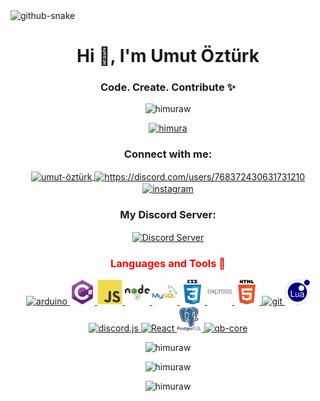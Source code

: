 <picture>
  <source media="(prefers-color-scheme: dark)" srcset="github-snake-dark.svg" />
  <source media="(prefers-color-scheme: light)" srcset="github-snake.svg" />
  <img alt="github-snake" src="github-snake.svg" />
</picture>
<h1 align="center">Hi 👋, I'm Umut Öztürk</h1>
<h3 align="center">Code. Create. Contribute ✨</h3>

<p align="center"> 
  <img src="https://komarev.com/ghpvc/?username=himuraw&label=Profile%20views&color=0e75b6&style=flat" alt="himuraw" />
</p>

<p align="center"> 
  <a href="https://github.com/ryo-ma/github-profile-trophy">
    <img src="https://github-profile-trophy.vercel.app/?username=himuraw&theme=gruvbox" alt="himura" />
  </a> 
</p>

<h3 align="center">Connect with me:</h3>
<p align="center">
  <a href="https://linkedin.com/in/umut-öztürk-224501344" target="blank">
    <img align="center" src="https://raw.githubusercontent.com/rahuldkjain/github-profile-readme-generator/master/src/images/icons/Social/linked-in-alt.svg" alt="umut-öztürk" height="30" width="40" />
  </a>
  <a href="https://discord.com/users/768372430631731210" target="blank">
    <img align="center" src="https://raw.githubusercontent.com/rahuldkjain/github-profile-readme-generator/master/src/images/icons/Social/discord.svg" alt="https://discord.com/users/768372430631731210" height="30" width="40" />
  </a>
  <a href="https://www.instagram.com/umut_ozturk006" target="_blank">
    <img align="center" src="https://raw.githubusercontent.com/rahuldkjain/github-profile-readme-generator/master/src/images/icons/Social/instagram.svg" alt="instagram" height="30" width="40" />
  </a>
</p>

<h3 align="center">My Discord Server:</h3>
<p align="center">
  <a href="https://discord.gg/nVp5ktAkBf" target="blank">
    <img align="center" src="https://raw.githubusercontent.com/rahuldkjain/github-profile-readme-generator/master/src/images/icons/Social/discord.svg" alt="Discord Server" height="30" width="40" />
  </a>
</p>

<h3 align="center" style="color: red;">Languages and Tools 🔧</h3>
<p align="center">
  <a href="https://www.arduino.cc/" target="_blank">
    <img src="https://cdn.worldvectorlogo.com/logos/arduino-1.svg" alt="arduino" width="40" height="40" />
  </a>
  <a href="https://www.w3schools.com/cs/" target="_blank">
    <img src="https://raw.githubusercontent.com/devicons/devicon/master/icons/csharp/csharp-original.svg" alt="csharp" width="40" height="40" />
  </a>
  <a href="https://developer.mozilla.org/en-US/docs/Web/JavaScript" target="_blank">
    <img src="https://raw.githubusercontent.com/devicons/devicon/master/icons/javascript/javascript-original.svg" alt="javascript" width="40" height="40" />
  </a>
  <a href="https://nodejs.org" target="_blank">
    <img src="https://raw.githubusercontent.com/devicons/devicon/master/icons/nodejs/nodejs-original-wordmark.svg" alt="nodejs" width="40" height="40" />
  </a>
  <a href="https://www.mysql.com/" target="_blank">
    <img src="https://raw.githubusercontent.com/devicons/devicon/master/icons/mysql/mysql-original-wordmark.svg" alt="mysql" width="40" height="40" />
  </a>
  <a href="https://www.w3schools.com/css/" target="_blank">
    <img src="https://raw.githubusercontent.com/devicons/devicon/master/icons/css3/css3-original-wordmark.svg" alt="css3" width="40" height="40" />
  </a>
  <a href="https://expressjs.com" target="_blank">
    <img src="https://raw.githubusercontent.com/devicons/devicon/master/icons/express/express-original-wordmark.svg" alt="express" width="40" height="40" />
  </a>
  <a href="https://www.w3.org/html/" target="_blank">
    <img src="https://raw.githubusercontent.com/devicons/devicon/master/icons/html5/html5-original-wordmark.svg" alt="html5" width="40" height="40" />
  </a>
  <a href="https://git-scm.com/" target="_blank">
    <img src="https://www.vectorlogo.zone/logos/git-scm/git-scm-icon.svg" alt="git" width="40" height="40" />
  </a>
  <a href="https://www.lua.org/" target="_blank">
    <img src="https://raw.githubusercontent.com/devicons/devicon/master/icons/lua/lua-original.svg" alt="lua" width="40" height="40" />
  </a>
  <a href="https://discord.js.org/" target="_blank">
    <img src="https://cdn.discordapp.com/attachments/1334549593341562971/1371550064933212304/discordjs.png?ex=68238b09&is=68223989&hm=172228da39de3da887cf8aa710566eecf80e57ba7677e95048ebf54a0f8651a3&" alt="discord.js" width="40" height="40" />
  </a>
<!-- React -->
<a href="https://reactjs.org" target="_blank">
  <img src="https://upload.wikimedia.org/wikipedia/commons/a/a7/React-icon.svg" alt="React" width="40" height="40" />
</a>
<a href="https://www.postgresql.org" target="_blank">
  <img src="https://raw.githubusercontent.com/devicons/devicon/master/icons/postgresql/postgresql-original-wordmark.svg" alt="postgresql" width="40" height="40" />
</a>
  <a href="https://github.com/qbcore-framework/qb-core" target="_blank">
    <img src="https://cdn.discordapp.com/attachments/1334549593341562971/1371549022686543983/81791099.png?ex=68238a11&is=68223891&hm=73676ec4bd56868cc9273f926e486b065b6bd1794c893c2c7c3e5f73d98c9ecb&" alt="qb-core" width="40" height="40" />
  </a>
</p>

<p align="center">
  <img src="https://github-readme-stats.vercel.app/api/top-langs?username=himuraw&show_icons=true&locale=en&layout=compact&theme=dark" alt="himuraw" />
</p>

<p align="center">
  <img src="https://github-contribution-stats.vercel.app/api/?username=HIMURAw&theme=dark" alt="himuraw" />
</p>

<p align="center">
  <img src="https://github-readme-streak-stats.herokuapp.com/?user=himuraw&theme=dark" alt="himuraw" />
</p>
